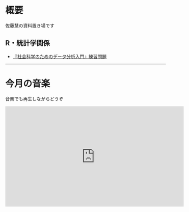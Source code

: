 # 概要

佐藤慧の資料置き場です



## R・統計学関係

- [『社会科学のためのデータ分析入門』練習問題](links.md)

  

---



# 今月の音楽

音楽でも再生しながらどうぞ

<iframe width="560" height="315" src="https://www.youtube.com/embed/TZGCP0W6DCg" frameborder="0" allow="accelerometer; autoplay; encrypted-media; gyroscope; picture-in-picture" allowfullscreen></iframe>